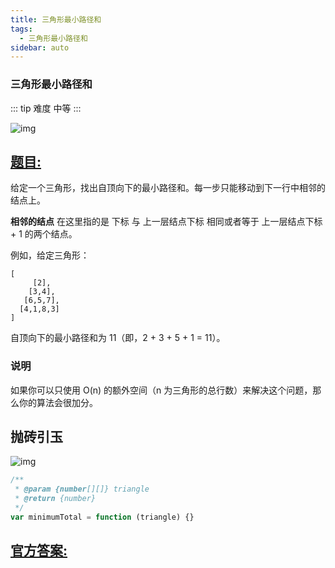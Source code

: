 ```yaml
---
title: 三角形最小路径和
tags:
  - 三角形最小路径和
sidebar: auto
---
```


### 三角形最小路径和

::: tip 难度
中等
:::

![img](http://qiniu.gaowenju.com/leecode/banner/20200714.jpg)

## [题目:](https://leetcode-cn.com/problems/triangle/)

给定一个三角形，找出自顶向下的最小路径和。每一步只能移动到下一行中相邻的结点上。

**相邻的结点** 在这里指的是 下标 与 上一层结点下标 相同或者等于 上一层结点下标 + 1 的两个结点。

例如，给定三角形：

```
[
     [2],
    [3,4],
   [6,5,7],
  [4,1,8,3]
]
```

自顶向下的最小路径和为 11（即，2 + 3 + 5 + 1 = 11）。

### 说明

如果你可以只使用 O(n) 的额外空间（n 为三角形的总行数）来解决这个问题，那么你的算法会很加分。

## 抛砖引玉

![img](http://qiniu.gaowenju.com/leecode/20200714.png)

```javascript
/**
 * @param {number[][]} triangle
 * @return {number}
 */
var minimumTotal = function (triangle) {}
```

## [官方答案:](https://leetcode-cn.com/problems/intersection-of-two-arrays-ii/solution/liang-ge-shu-zu-de-jiao-ji-ii-by-leetcode-solution/)
